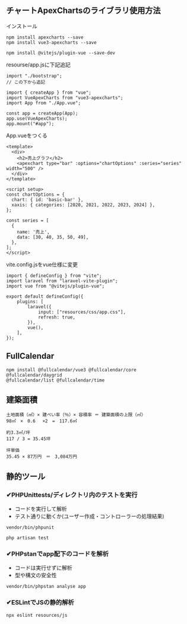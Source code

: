 ## チャートApexChartsのライブラリ使用方法

インストール
```
npm install apexcharts --save
npm install vue3-apexcharts --save

npm install @vitejs/plugin-vue --save-dev
```

resourse/app.jsに下記追記
```
import "./bootstrap";
// この下から追記

import { createApp } from "vue";
import VueApexCharts from "vue3-apexcharts";
import App from "./App.vue";

const app = createApp(App);
app.use(VueApexCharts);
app.mount("#app");

```

App.vueをつくる
```
<template>
  <div>
    <h2>売上グラフ</h2>
    <apexchart type="bar" :options="chartOptions" :series="series" width="500" />
  </div>
</template>

<script setup>
const chartOptions = {
  chart: { id: 'basic-bar' },
  xaxis: { categories: [2020, 2021, 2022, 2023, 2024] },
};

const series = [
  {
    name: '売上',
    data: [30, 40, 35, 50, 49],
  },
];
</script>

```

vite.config.jsをvue仕様に変更
```
import { defineConfig } from "vite";
import laravel from "laravel-vite-plugin";
import vue from "@vitejs/plugin-vue";

export default defineConfig({
    plugins: [
        laravel({
            input: ["resources/css/app.css"],
            refresh: true,
        }),
        vue(),
    ],
});

```

## FullCalendar
```
npm install @fullcalendar/vue3 @fullcalendar/core @fullcalendar/daygrid 
@fullcalendar/list @fullcalendar/time
```

## 建築面積
```
土地面積（㎡）× 建ぺい率（％）× 容積率 ＝ 建築面積の上限（㎡）
98㎡　×　0.6 　×2　=　117.6㎡

約3.3㎡/坪
117 / 3 = 35.45坪 

坪単価
35.45 × 87万円　＝　3,084万円
```


## 静的ツール
### 


### ✔PHPUnittests/ディレクトリ内のテストを実行
- コードを実行して解析
- テスト通りに動くか(ユーザー作成・コントローラーの処理結果)
```
vendor/bin/phpunit
```

```
php artisan test
```


### ✔PHPstanでapp配下のコードを解析
- コードは実行せずに解析
- 型や構文の安全性
```
vendor/bin/phpstan analyse app
```

### ✔ESLintでJSの静的解析
```
npx eslint resources/js
```
